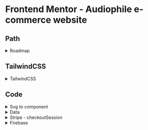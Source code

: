 # Frontend Mentor - Audiophile e-commerce website

## Path

<details>
<summary>Roadmap</summary>

- Style
- Components
- Functionnalities
- Backend api/db ? => Learn more about firebase

</details>

## TailwindCSS

<details>
<summary>TailwindCSS</summary>

<details>
<summary>Init tailwind with next js & set starter styles</summary>

- https://tailwindcss.com/docs/guides/nextjs

```js
//  npx create-next-app my-project
//  cd my-project

// npm install -D tailwindcss postcss autoprefixer
// npx tailwindcss init -p
```

tailwind.config.js

```js
// set the all the styled pages & components routes

module.exports = {
	content: ["./pages/**/*.{js,ts,jsx,tsx}", "./components/**/*.{js,ts,jsx,tsx}"],
	theme: {
		//   set new custom global theme here /!\
		extend: {
			// or just add more properties here if we expect to use tailwind's default property theme ( colors...)
			colors: {
				newBlue: "#2d4258",
			},
			fontFamily: {
				manrope: ["Manrope", "Verdana"],
			},
		},
	},
	plugins: [],
};
```

styles/global.css

```css
/* add tailwind style & set custom style */

/* base < components < utilities  */

@tailwind base;
@tailwind components;
@tailwind utilities;

@layer base {
	/* // generic default  */

	body {
		@apply font-manrope text-[15px] leading-[25px];
	}

	header,
	main,
	footer {
		@apply mx-auto grid items-center;
	}

	h1 {
		@apply font-bold text-[56px] leading-[58px] tracking-[2px];
	}
}

@layer components {
	/* components classes */
	/* override base layer */
	.overline {
		@apply font-normal text-[14px] leading-[19px] tracking-[10px];
	}

	.subTitle {
		@apply font-bold text-[13px] leading-[25px] tracking-[1px];
	}

	.home-landing {
		height: calc(100vh - 6rem);
	}
}

@layer utilities {
	/* utilities classes */
	.ultra {
		/* for ultra specifics classes or properties not found in tailwind */
		/* override others layers */
	}
}
```

</details>

<details>
<summary>Plugins</summary>

```js
const plugin = require("tailwindcss/plugin");

module.exports = {
	// ...
	plugins: [
		plugin(function ({ addBase, addComponents, addUtilities, theme }) {
			addBase({
				h1: {
					fontSize: theme("fontSize.2xl"),
				},
				h2: {
					fontSize: theme("fontSize.xl"),
				},
			});
			addComponents({
				".card": {
					backgroundColor: theme("colors.white"),
					borderRadius: theme("borderRadius.lg"),
					padding: theme("spacing.6"),
					boxShadow: theme("boxShadow.xl"),
				},
			});
			addUtilities({
				".content-auto": {
					contentVisibility: "auto",
				},
			});
		}),
	],
};
```

</details>

<details>
<summary>Grid with tailwind</summary>

<!-- parent -->

- set a width & height
- number of cols/rows => grid-cols-3 grid-rows-5
- or set to auto => grid-flow-cols or grid-flow-rows

<!-- children  -->

- set the line where children starts => col-start-1, row-start-3
- set the line where it ends => col-end-4 /!\ last line = numberOfCols + 1
- set its size => col-span-3

```js
<div className="w-full grid grid-cols-6 gap-6 grid-flow-rows h-[500px] lg:h-[600px]">
	<img className="col-start-3 col-end-7 row-start-1 row-end-3 w-full md:h-auto relative" src={image} />
</div>
```

</details>

<details>
<summary>Add animation</summary>

tailwind.config.js

```js
module.exports = {
	theme: {
		animation: {
			spinning: " spinning 1s linear infinite",
			wiggle: "wiggle 1s ease-in-out infinite",
		},

		keyframes: {
			spinning: {
				"0%": {
					transform: " rotate(0deg)",
				},
				"100%": {
					transform: "rotate(360deg)",
				},
			},
			wiggle: {
				"0%, 100%": {
					transform: "rotate(-90deg)",
				},
				"50%": {
					transform: "rotate(90deg)",
				},
			},
		},
		extend: {
			fontSize: {
				xs: ["12px", "18px"],
			},
			// or add her if extends /!\
		},
	},
	plugins: [],
};

// => component
// className='animate-spinning'
// className='animate-wriggle'
```

</details>

<details>
<summary>Object-position</summary>

```js
<div>
	<Image
		className="absolute object-[-540px]"
		src="/assets/home/image-hero.jpg"
		objectFit="cover"
		layout="fill"
		priority
	/>
</div>
```

</details>

</details>

## Code

<details>
<summary>Svg to component</summary>

https://react-svgr.com/playground/

- import svg code to react-svgr
- return to react components
- set stroke, fill, opacity properties

```js
const ValidateIcon = (props) => (
	<svg
		xmlns="http://www.w3.org/2000/svg"
		stroke="white"
		fill="white"
		width={60}
		height={60}
		viewBox="0 0 128 128"
		{...props}
	>
		<path d="M98.2 33.7c-1 1-11.5 12.3-23.1 25C63.4 71.5 53.5 82 53.1 82c-.5 0-6-5.4-12.2-12-11.7-12.3-14-13.7-17.3-10.4-3.7 3.7-2.2 6.2 13.2 22.2C44.9 90.2 52.2 97 53.1 97c2.3 0 2.8-.5 26-26 30.8-33.8 29.1-31.8 28.3-34.3-1.3-4.6-5.7-6-9.2-3z" />
	</svg>
);

export default ValidateIcon;
```

</details>

<details>
<summary>Data</summary>

```js
// const data = { 1: "one", b: "cdef", fruit: "apple", plant: "sunflower" };

// Object.values(data)  => return the values of an object, as a values array
// => ['one', 'cdef', 'apple', 'sunflower']

// Object.entries(data) => return the values of an object as pair values
// => [['1', 'one'], ['b', 'cdef'], ['fruit', 'apple'], ['plant', 'sunflower']];
// 0: (2) ['1', 'one']
// 1: (2) ['b', 'cdef']
// 2: (2) ['fruit', 'apple']
// 3: (2) ['plant', 'sunflower']

// Object.fromEntries(Object.entries(data)) => return an array of 2 values/pair values [first, second] as an object {first: second}
// => {1: 'one', b: 'cdef', fruit: 'apple', plant: 'sunflower'}
```

```js
// const result = Array.from(e.target.closest("form"))
// 	.filter((elem) => elem.tagName === "INPUT")
// 	.map((elem) => ({
// 		[elem.id]: elem.value,
// 	}));
```

</details>

</details>

<details>
<summary>Stripe - checkoutSession</summary>

```js
// npm i stripe @stripe/react-stripe-js @stripe/stripe-js
const stripe = require("stripe")(process.env.STRIPE_SECRET_KEY);

const handler = async (req, res) => {
	if (req.method === "POST") {
		try {
			const products = req.body.map((item) => {
				return {
					price_data: {
						currency: "usd",
						product_data: {
							name: item.name,
						},
						unit_amount: +item.price * 100,
					},
					quantity: item.quantity,
				};
			});

			//  line_items : [{
			// 		price_data: {
			// 			currency: "usd",
			// 			product_data: {
			// 				name: item.name,
			// 			},
			// 			unit_amount: +item.price * 100,
			// 		},
			// 		quantity: item.quantity,
			// 	};
			// }, {}, {}]

			const session = await stripe.checkout.sessions.create({
				line_items: products,
				mode: "payment",
				success_url: `${req.headers.origin}/checkout-success/?success=true&session_id={CHECKOUT_SESSION_ID}`,
				cancel_url: `${req.headers.origin}/?canceled=true`,
			});
			res.json({ url: session.url });
		} catch (err) {
			res.status(err.statusCode || 500).json(err.message);
		}
	} else {
		res.setHeader("Allow", "POST");
		res.status(405).end("Method Not Allowed");
	}
};

export default handler;
```

</details>

<details>
<summary>Firebase</summary>

<details>
<summary>Config</summary>

clientApp.js

```js
// npm install firebase

// https://firebase.google.com/docs/firestore/quickstart?hl=en#web-version-9

// Import the functions you need from the SDKs you need
import { initializeApp } from "firebase/app";
import { getFirestore } from "firebase/firestore";
// import {getAuth} from "firebase/auth"

// TODO: Add SDKs for Firebase products that you want to use
// https://firebase.google.com/docs/web/setup#available-libraries

// Your web app's Firebase configuration
// For Firebase JS SDK v7.20.0 and later, measurementId is optional

const firebaseConfig = {
	apiKey: "AIzaSyBQvlOH12Yej8qb4Kb5_zNwEnu0khWSMMA",
	authDomain: "audiophile-62b6b.firebaseapp.com",
	projectId: "audiophile-62b6b",
	storageBucket: "audiophile-62b6b.appspot.com",
	messagingSenderId: "1064050838541",
	appId: "1:1064050838541:web:fd565e6ec8a1ceedf8d944",
	measurementId: "G-LW8MN8YVGZ",
};

// Initialize Firebase

const app = initializeApp(firebaseConfig);
// const auth = getAuth(firebaseApp);
const db = getFirestore();
```

</details>

<details>
<summary>Commands</summary>

```js
import { addDoc, getDocs, collection } from "firebase/firestore";

// addDoc
const setCommandToDB = async (item) => {
	const response = await addDoc(collection(db, "commands"), {
		...item,
	});
	return response;
};

// GetDocs, docs.foreach((doc) doc => doc.data())
const commands = await getDocs(collection(db, "commands"));
commands.forEach((doc) => {
	if (doc.data().id === sessionId) {
		setCommand(doc.data());
	}
});
```

</details>

</details>
